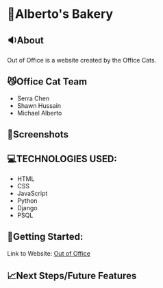 # 📑Alberto's Bakery

## 🔉About
Out of Office is a website created by the Office Cats.

## 😼Office Cat Team
- Serra Chen
- Shawn Hussain
- Michael Alberto

## 📸Screenshots

## 💻TECHNOLOGIES USED:
- HTML
- CSS
- JavaScript
- Python
- Django
- PSQL

## 🚀Getting Started:

Link to Website: [Out of Office](https://notyetdeployed.com)

## 📈Next Steps/Future Features

